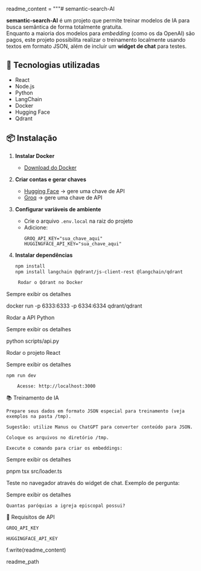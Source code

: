readme_content = """# semantic-search-AI

**semantic-search-AI** é um projeto que permite treinar modelos de IA para busca semântica de forma totalmente gratuita.  
Enquanto a maioria dos modelos para *embedding* (como os da OpenAI) são pagos, este projeto possibilita realizar o treinamento localmente usando textos em formato JSON, além de incluir um **widget de chat** para testes.

## 🚀 Tecnologias utilizadas
- React
- Node.js
- Python
- LangChain
- Docker
- Hugging Face
- Qdrant

## 📦 Instalação

1. **Instalar Docker**
   - [Download do Docker](https://www.docker.com/get-started)

2. **Criar contas e gerar chaves**
   - [Hugging Face](https://huggingface.co/) → gere uma chave de API
   - [Groq](https://groq.com/) → gere uma chave de API

3. **Configurar variáveis de ambiente**
   - Crie o arquivo `.env.local` na raiz do projeto
   - Adicione:
     ```env
     GROQ_API_KEY="sua_chave_aqui"
     HUGGINGFACE_API_KEY="sua_chave_aqui"
     ```

4. **Instalar dependências**
   ```bash
   npm install
   npm install langchain @qdrant/js-client-rest @langchain/qdrant

    Rodar o Qdrant no Docker

Sempre exibir os detalhes

docker run -p 6333:6333 -p 6334:6334 qdrant/qdrant

Rodar a API Python

Sempre exibir os detalhes

python scripts/api.py

Rodar o projeto React

Sempre exibir os detalhes

    npm run dev

        Acesse: http://localhost:3000

📚 Treinamento de IA

    Prepare seus dados em formato JSON especial para treinamento (veja exemplos na pasta /tmp).

    Sugestão: utilize Manus ou ChatGPT para converter conteúdo para JSON.

    Coloque os arquivos no diretório /tmp.

    Execute o comando para criar os embeddings:

Sempre exibir os detalhes

pnpm tsx src/loader.ts

Teste no navegador através do widget de chat.
Exemplo de pergunta:

Sempre exibir os detalhes

    Quantas paróquias a igreja episcopal possui?

🔑 Requisitos de API

    GROQ_API_KEY

    HUGGINGFACE_API_KEY

f.write(readme_content)

readme_path

